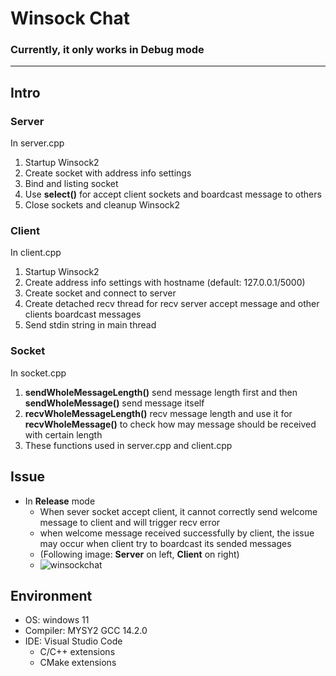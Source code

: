 # Winsock Chat

### Currently, it only works in Debug mode
---

## Intro
### Server
In server.cpp
1. Startup Winsock2
2. Create socket with address info settings
3. Bind and listing socket
4. Use **select()** for accept client sockets and boardcast message to others
5. Close sockets and cleanup Winsock2

### Client
In client.cpp
1. Startup Winsock2
2. Create address info settings with hostname (default: 127.0.0.1/5000)
3. Create socket and connect to server
4. Create detached recv thread for recv server accept message and other clients boardcast messages
5. Send stdin string in main thread

### Socket
In socket.cpp
1. **sendWholeMessageLength()** send message length first and then **sendWholeMessage()** send message itself
2. **recvWholeMessageLength()** recv message length and use it for **recvWholeMessage()** to check how may message should be received with certain length
3. These functions used in server.cpp and client.cpp

## Issue
- In **Release** mode
    - When sever socket accept client, it cannot correctly send welcome message to client and will trigger recv error
    - when welcome message received successfully by client, the issue may occur when client try to boardcast its sended messages
    - (Following image: **Server** on left, **Client** on right)
    -  ![winsockchat](https://hackmd.io/_uploads/HksyQNankl.png)


## Environment
- OS: windows 11
- Compiler: MYSY2 GCC 14.2.0
- IDE: Visual Studio Code
    - C/C++ extensions
    - CMake extensions
